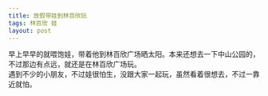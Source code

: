 ```yaml
---
title: 放假带娃到林百欣玩
tags: 林百欣 娃
layout: post
---
```

早上早早的就喂饱娃，带着他到林百欣广场晒太阳。本来还想去一下中山公园的，不过那边有点远，就还是在林百欣广场玩。   
遇到不少的小朋友，不过娃很怕生，没跟大家一起玩，虽然看着很想去，不过一靠近就怕。
